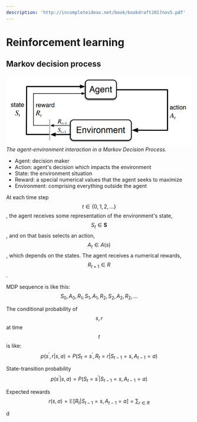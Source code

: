 ```yaml
---
description: 'http://incompleteideas.net/book/bookdraft2017nov5.pdf'
---
```


# Reinforcement learning

## Markov decision process

![](/.gitbook/assets/agent.png)
*The agent-environment interaction in a Markov Decision Process.*

* Agent: decision maker
* Action: agent's decision which impacts the environment
* State: the environment situation
* Reward: a special numerical values that the agent seeks to maximize
* Environment: comprising everything outside the agent

At each time step $$t \in \{0,1,2,...\}$$, the agent receives some representation of the environment's state, $$S_t \in \boldsymbol{S}$$, and on that basis selects an action, $$A_t \in A(s)$$, which depends on the states. The agent receives a numerical rewards, $$R_{t+1} \in R$$.

MDP sequence is like this:
$$
S_0, A_0, R_1, S_1, A_1, R_2, S_2, A_2, R_2,...
$$

The conditional probability of $$s,r$$ at time $$t$$ is like:
$$
p(s^{'},r|s,a)=P(S_{t}=s^{'}, R_{t}=r|S_{t-1}=s,A_{t-1}=a)
$$

State-transition probability
$$
p(s^{'}|s,a)=P(S_{t}=s^{'}|S_{t-1}=s,A_{t-1}=a)
$$

Expected rewards
$$
r(s,a)=\mathbb{E}[R_t|S_{t-1}=s,A_{t-1}=a]=\sum_{r \in R}
$$

d